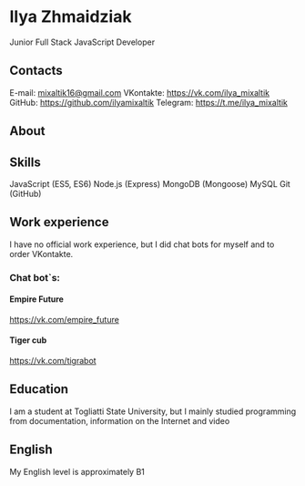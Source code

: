 # Ilya Zhmaidziak
 Junior Full Stack JavaScript Developer

## Contacts
E-mail: mixaltik16@gmail.com
VKontakte: https://vk.com/ilya_mixaltik
GitHub: https://github.com/ilyamixaltik
Telegram: https://t.me/ilya_mixaltik

## About

## Skills
JavaScript (ES5, ES6)
Node.js (Express)
MongoDB (Mongoose)
MySQL
Git (GitHub)

## Work experience
I have no official work experience, but I did chat bots for myself and to order VKontakte.
### Chat bot`s:
#### Empire Future
https://vk.com/empire_future
#### Tiger cub
https://vk.com/tigrabot

## Education
I am a student at Togliatti State University, but I mainly studied programming from documentation, information on the Internet and video

## English
My English level is approximately B1